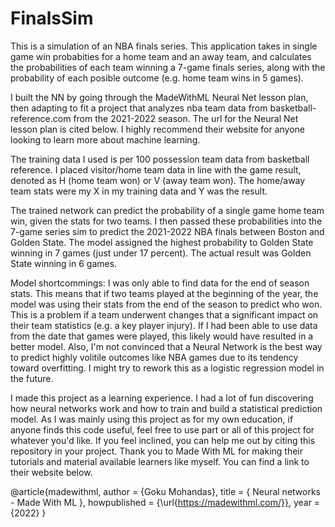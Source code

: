 # FinalsSim
This is a simulation of an NBA finals series.
This application takes in single game win probabities for a home team and an away team, and calculates the probabilities of each team winning a 7-game finals series, along with
the probability of each posible outcome (e.g. home team wins in 5 games). 

I built the NN by going through the MadeWithML Neural Net lesson plan, then adapting to fit a project that analyzes nba team data from basketball-reference.com from the 2021-2022 
season. The url for the Neural Net lesson plan is cited below. I highly recommend their website for anyone looking to learn more about machine learning. 

The training data I used is per 100 possession team data from basketball reference. I placed visitor/home team data in line with the game result, denoted as H (home team won) or
V (away team won). The home/away team stats were my X in my training data and Y was the result. 

The trained network can predict the probability of a single game home team win, given the stats for two teams. I then passed these probabilities into the 7-game series sim to predict
the 2021-2022 NBA finals between Boston and Golden State. The model assigned the highest probability to Golden State winning in 7 games (just under 17 percent). The actual result was 
Golden State winning in 6 games.

Model shortcommings: I was only able to find data for the end of season stats. This means that if two teams played at the beginning of the year, the model was using their stats from the 
end of the season to predict who won. This is a problem if a team underwent changes that a significant impact on their team statistics (e.g. a key player injury). If I had been able to use 
data from the date that games were played, this likely would have resulted in a better model. Also, I'm not convinced that a Neural Network is the best way to predict highly volitile outcomes
like NBA games due to its tendency toward overfitting. I might try to rework this as a logistic regression model in the future.

I made this project as a learning experience. I had a lot of fun discovering how neural networks work and how to train and build a statistical prediction model. As I was mainly using this project
as for my own education, if anyone finds this code useful, feel free to use part or all of this project for whatever you'd like. If you feel inclined, you can help me out by citing this repository
in your project. Thank you to Made With ML for making their tutorials and material available learners like myself. You can find a link to their website below.

@article{madewithml,
    author       = {Goku Mohandas},
    title        = { Neural networks - Made With ML },
    howpublished = {\url{https://madewithml.com/}},
    year         = {2022}
}